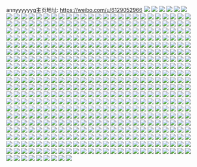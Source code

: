 annyyyyyyg主页地址: https://weibo.com/u/6129052966 
![](https://wx4.sinaimg.cn/mw2000/006GMSF0ly1h92gj8nuorj30dw0dwgmb.jpg) 
![](https://wx4.sinaimg.cn/mw2000/006GMSF0ly1h92gku78f9j30qi09vjsv.jpg) 
![](https://wx4.sinaimg.cn/mw2000/006GMSF0ly1h9271mdcy3j30u0140qb7.jpg) 
![](https://wx4.sinaimg.cn/mw2000/006GMSF0ly1h9272jl0cnj30u0140qa4.jpg) 
![](https://wx4.sinaimg.cn/mw2000/006GMSF0ly1h9272jw73oj30u0140dmd.jpg) 
![](https://wx4.sinaimg.cn/mw2000/006GMSF0ly1h9272k3ysvj30u0140n3d.jpg) 
![](https://wx4.sinaimg.cn/mw2000/006GMSF0ly1h9272kepamj30u014047j.jpg) 
![](https://wx4.sinaimg.cn/mw2000/006GMSF0ly1h9272jbcruj30u0140wos.jpg) 
![](https://wx4.sinaimg.cn/mw2000/006GMSF0ly1h9272kpbbdj30u0140n2n.jpg) 
![](https://wx4.sinaimg.cn/mw2000/006GMSF0ly1h9272lfr92j30u0140ai9.jpg) 
![](https://wx4.sinaimg.cn/mw2000/006GMSF0ly1h9272kzdcxj30u014048b.jpg) 
![](https://wx4.sinaimg.cn/mw2000/006GMSF0ly1h90yafvvf8j30u014015m.jpg) 
![](https://wx4.sinaimg.cn/mw2000/006GMSF0ly1h90yafmygzj30u0144n6u.jpg) 
![](https://wx4.sinaimg.cn/mw2000/006GMSF0ly1h90yagu08zj30u0140k1b.jpg) 
![](https://wx4.sinaimg.cn/mw2000/006GMSF0ly1h90yagko0mj30u014013s.jpg) 
![](https://wx4.sinaimg.cn/mw2000/006GMSF0ly1h9099ird33j30zu25oto1.jpg) 
![](https://wx4.sinaimg.cn/mw2000/006GMSF0ly1h900ow1gatj30u0140qrr.jpg) 
![](https://wx4.sinaimg.cn/mw2000/006GMSF0ly1h900ovikcgj320m2ot1kz.jpg) 
![](https://wx4.sinaimg.cn/mw2000/006GMSF0ly1h8zrrv9r6cj30u01t1grc.jpg) 
![](https://wx4.sinaimg.cn/mw2000/006GMSF0ly1h8yyk253orj30u014046z.jpg) 
![](https://wx4.sinaimg.cn/mw2000/006GMSF0ly1h8xpu3vsowj32c03407wh.jpg) 
![](https://wx4.sinaimg.cn/mw2000/006GMSF0ly1h8xpuxioslj32c03401kx.jpg) 
![](https://wx4.sinaimg.cn/mw2000/006GMSF0ly1h8xpuy8awaj32c03404qp.jpg) 
![](https://wx4.sinaimg.cn/mw2000/006GMSF0ly1h8xpuwtqmtj32c03404qp.jpg) 
![](https://wx4.sinaimg.cn/mw2000/006GMSF0ly1h8xpu3aalrj30zu1bsgx0.jpg) 
![](https://wx4.sinaimg.cn/mw2000/006GMSF0ly1h8xpu788g3j30zu1bs4bl.jpg) 
![](https://wx4.sinaimg.cn/mw2000/006GMSF0ly1h8xpu0h1z6j30zu1c1dvo.jpg) 
![](https://wx4.sinaimg.cn/mw2000/006GMSF0ly1h8xpu2uxdxj30zu1bpnbw.jpg) 
![](https://wx4.sinaimg.cn/mw2000/006GMSF0ly1h8xpu520lbj32yo2807wj.jpg) 
![](https://wx4.sinaimg.cn/mw2000/006GMSF0ly1h8xmlnyvz1j32c03407wj.jpg) 
![](https://wx4.sinaimg.cn/mw2000/006GMSF0ly1h8xmlix43oj32c0340qv6.jpg) 
![](https://wx4.sinaimg.cn/mw2000/006GMSF0ly1h8xml8203ej327z2zl1kz.jpg) 
![](https://wx4.sinaimg.cn/mw2000/006GMSF0ly1h8xmlfw0nzj32c0340b2c.jpg) 
![](https://wx4.sinaimg.cn/mw2000/006GMSF0ly1h8xmlc1b29j32c0340qv7.jpg) 
![](https://wx4.sinaimg.cn/mw2000/006GMSF0ly1h8xmldv4gej32c0340e84.jpg) 
![](https://wx4.sinaimg.cn/mw2000/006GMSF0ly1h8xmmwid33j32c0340npe.jpg) 
![](https://wx4.sinaimg.cn/mw2000/006GMSF0ly1h8xmla7vogj32c0340x6p.jpg) 
![](https://wx4.sinaimg.cn/mw2000/006GMSF0ly1h8xml9puhkj32c0340x6p.jpg) 
![](https://wx4.sinaimg.cn/mw2000/006GMSF0ly1h8v8nu287hj30u0140tf5.jpg) 
![](https://wx4.sinaimg.cn/mw2000/006GMSF0ly1h8u3mvuhm7j30u014079j.jpg) 
![](https://wx4.sinaimg.cn/mw2000/006GMSF0ly1h8u3muuitjj30u0148118.jpg) 
![](https://wx4.sinaimg.cn/mw2000/006GMSF0ly1h8u3n2m1jaj30u0140thj.jpg) 
![](https://wx4.sinaimg.cn/mw2000/006GMSF0ly1h8t29nghvnj32c0340b2a.jpg) 
![](https://wx4.sinaimg.cn/mw2000/006GMSF0ly1h8t29mi3uyj32c0340b2a.jpg) 
![](https://wx4.sinaimg.cn/mw2000/006GMSF0ly1h8svd4ly40j32322s2x6q.jpg) 
![](https://wx4.sinaimg.cn/mw2000/006GMSF0ly1h8svd605vej32c0340kjm.jpg) 
![](https://wx4.sinaimg.cn/mw2000/006GMSF0ly1h8svd86yo5j31zg2n9b29.jpg) 
![](https://wx4.sinaimg.cn/mw2000/006GMSF0ly1h8svg7nuxtj30u0140n60.jpg) 
![](https://wx4.sinaimg.cn/mw2000/006GMSF0ly1h8svg8pi1lj32c0340x6q.jpg) 
![](https://wx4.sinaimg.cn/mw2000/006GMSF0ly1h8svd7hfo8j32c0340x6q.jpg) 
![](https://wx4.sinaimg.cn/mw2000/006GMSF0ly1h8svg9o9iyj32c03401kz.jpg) 
![](https://wx4.sinaimg.cn/mw2000/006GMSF0ly1h8svgbajjcj32c0340b2c.jpg) 
![](https://wx4.sinaimg.cn/mw2000/006GMSF0ly1h8svgch1uyj32c0340b2a.jpg) 
![](https://wx4.sinaimg.cn/mw2000/006GMSF0ly1h8svgdlzdjj32c0340qv6.jpg) 
![](https://wx4.sinaimg.cn/mw2000/006GMSF0ly1h8svg7b7vij32c0340qv6.jpg) 
![](https://wx4.sinaimg.cn/mw2000/006GMSF0ly1h8svgecqjij30u0140k5v.jpg) 
![](https://wx4.sinaimg.cn/mw2000/006GMSF0ly1h8svgfvbumj32c0340b2b.jpg) 
![](https://wx4.sinaimg.cn/mw2000/006GMSF0ly1h8svggv9h7j32c0340npe.jpg) 
![](https://wx4.sinaimg.cn/mw2000/006GMSF0ly1h8svghya5sj32c0340qv6.jpg) 
![](https://wx4.sinaimg.cn/mw2000/006GMSF0ly1h8svgje3lbj32c0340b2b.jpg) 
![](https://wx4.sinaimg.cn/mw2000/006GMSF0ly1h8ss88pi0uj30u0140nb0.jpg) 
![](https://wx4.sinaimg.cn/mw2000/006GMSF0ly1h8ss87e9xyj30u0148n6p.jpg) 
![](https://wx4.sinaimg.cn/mw2000/006GMSF0ly1h8ss899dbpj30u01400vi.jpg) 
![](https://wx4.sinaimg.cn/mw2000/006GMSF0ly1h8ss7t9ozrj30u014012j.jpg) 
![](https://wx4.sinaimg.cn/mw2000/006GMSF0ly1h8ss7ufjbqj30u0140jxx.jpg) 
![](https://wx4.sinaimg.cn/mw2000/006GMSF0ly1h8ss8nftuuj30u0140whm.jpg) 
![](https://wx4.sinaimg.cn/mw2000/006GMSF0gy1h8sah3ol1lj32c0340qv6.jpg) 
![](https://wx4.sinaimg.cn/mw2000/006GMSF0gy1h8sagywnznj30zk1bfgrf.jpg) 
![](https://wx4.sinaimg.cn/mw2000/006GMSF0gy1h8sah0tgr1j32c0340x6p.jpg) 
![](https://wx4.sinaimg.cn/mw2000/006GMSF0gy1h8sahb5r74j32322s2x6q.jpg) 
![](https://wx4.sinaimg.cn/mw2000/006GMSF0gy1h8sagxx442j32c0340e81.jpg) 
![](https://wx4.sinaimg.cn/mw2000/006GMSF0gy1h8sah7cjayj32c0340kjm.jpg) 
![](https://wx4.sinaimg.cn/mw2000/006GMSF0gy1h8sagyfosjj30u0140jx0.jpg) 
![](https://wx4.sinaimg.cn/mw2000/006GMSF0ly1h8s2yab719j30u0140jwr.jpg) 
![](https://wx4.sinaimg.cn/mw2000/006GMSF0ly1h8s2ycox3nj30u014c7ca.jpg) 
![](https://wx4.sinaimg.cn/mw2000/006GMSF0ly1h8s2y9w3myj30u0140wm0.jpg) 
![](https://wx4.sinaimg.cn/mw2000/006GMSF0ly1h8s2ytpq4nj30u0140q8b.jpg) 
![](https://wx4.sinaimg.cn/mw2000/006GMSF0ly1h8s2yz5evhj30u01404b3.jpg) 
![](https://wx4.sinaimg.cn/mw2000/006GMSF0ly1h8s2yy8v3tj30u0140n68.jpg) 
![](https://wx4.sinaimg.cn/mw2000/006GMSF0ly1h8r5aojcfvj32c0340npe.jpg) 
![](https://wx4.sinaimg.cn/mw2000/006GMSF0ly1h8r5ajyjmvj32c03407wj.jpg) 
![](https://wx4.sinaimg.cn/mw2000/006GMSF0ly1h8r5aj4hmoj32c0340npe.jpg) 
![](https://wx4.sinaimg.cn/mw2000/006GMSF0ly1h8r5apktnoj32c03401kz.jpg) 
![](https://wx4.sinaimg.cn/mw2000/006GMSF0ly1h8r5ari22tj31mz27hx6p.jpg) 
![](https://wx4.sinaimg.cn/mw2000/006GMSF0ly1h8r5akxl07j32c0340kjm.jpg) 
![](https://wx4.sinaimg.cn/mw2000/006GMSF0ly1h8r5alnp1gj32c03401kz.jpg) 
![](https://wx4.sinaimg.cn/mw2000/006GMSF0ly1h8r5amky06j32c0340e83.jpg) 
![](https://wx4.sinaimg.cn/mw2000/006GMSF0ly1h8r5anr0ixj32c0340kjm.jpg) 
![](https://wx4.sinaimg.cn/mw2000/006GMSF0ly1h8o9a2rnt2j31400u0ah8.jpg) 
![](https://wx4.sinaimg.cn/mw2000/006GMSF0ly1h8bym14w2vj32c0340u10.jpg) 
![](https://wx4.sinaimg.cn/mw2000/006GMSF0ly1h8bylujjabj329a306kjp.jpg) 
![](https://wx4.sinaimg.cn/mw2000/006GMSF0ly1h8bylo6m89j319o1owngg.jpg) 
![](https://wx4.sinaimg.cn/mw2000/006GMSF0ly1h8bylqd268j320c2oghdv.jpg) 
![](https://wx4.sinaimg.cn/mw2000/006GMSF0ly1h8bylmxkgjj31sc2dsx6p.jpg) 
![](https://wx4.sinaimg.cn/mw2000/006GMSF0ly1h8byll2ezkj30zu1c1dte.jpg) 
![](https://wx4.sinaimg.cn/mw2000/006GMSF0gy1h88mmlw79cj32c03407wi.jpg) 
![](https://wx4.sinaimg.cn/mw2000/006GMSF0gy1h88mmk3funj32c0340u0x.jpg) 
![](https://wx4.sinaimg.cn/mw2000/006GMSF0ly1h85ravspecj31401e0gyq.jpg) 
![](https://wx4.sinaimg.cn/mw2000/006GMSF0ly1h85raw51f2j31401e0kii.jpg) 
![](https://wx4.sinaimg.cn/mw2000/006GMSF0gy1h85my9ge78j30u011i0wi.jpg) 
![](https://wx4.sinaimg.cn/mw2000/006GMSF0gy1h85mqwnyvij30u011iq92.jpg) 
![](https://wx4.sinaimg.cn/mw2000/006GMSF0gy1h85mqxu4hij30k00zk428.jpg) 
![](https://wx4.sinaimg.cn/mw2000/006GMSF0gy1h85mpb0tnkj30u011idn9.jpg) 
![](https://wx4.sinaimg.cn/mw2000/006GMSF0gy1h85mp7q5l6j30u011iwmg.jpg) 
![](https://wx4.sinaimg.cn/mw2000/006GMSF0gy1h85mpepxpmj30u011iaha.jpg) 
![](https://wx4.sinaimg.cn/mw2000/006GMSF0gy1h85mpd1pirj30u011igv0.jpg) 
![](https://wx4.sinaimg.cn/mw2000/006GMSF0ly1h84xlb86hkj30u0105aej.jpg) 
![](https://wx4.sinaimg.cn/mw2000/006GMSF0ly1h84v24j1g8j30u01hcqet.jpg) 
![](https://wx4.sinaimg.cn/mw2000/006GMSF0ly1h83xzfkhduj32c03401ky.jpg) 
![](https://wx4.sinaimg.cn/mw2000/006GMSF0ly1h83ws9n5p5j32c0340qv5.jpg) 
![](https://wx4.sinaimg.cn/mw2000/006GMSF0ly1h83ws8zpajj31sj2fqu0x.jpg) 
![](https://wx4.sinaimg.cn/mw2000/006GMSF0ly1h83wrja1l3j32j01xykjm.jpg) 
![](https://wx4.sinaimg.cn/mw2000/006GMSF0ly1h83ws7weoaj323536c7wh.jpg) 
![](https://wx4.sinaimg.cn/mw2000/006GMSF0ly1h83wri8bqbj31s52e21ky.jpg) 
![](https://wx4.sinaimg.cn/mw2000/006GMSF0ly1h83wrlpdnfj32c0340x6s.jpg) 
![](https://wx4.sinaimg.cn/mw2000/006GMSF0ly1h81a39jj1gj30qk0zfaik.jpg) 
![](https://wx4.sinaimg.cn/mw2000/006GMSF0ly1h7yolssgdrj30u01t1q79.jpg) 
![](https://wx4.sinaimg.cn/mw2000/006GMSF0ly1h7yoliyhuvj30u00r0q4p.jpg) 
![](https://wx4.sinaimg.cn/mw2000/006GMSF0ly1h7wi63r1c9j30zu1b815z.jpg) 
![](https://wx4.sinaimg.cn/mw2000/006GMSF0ly1h7whe7p9poj30u01400zx.jpg) 
![](https://wx4.sinaimg.cn/mw2000/006GMSF0ly1h7whebasguj30u0140wlx.jpg) 
![](https://wx4.sinaimg.cn/mw2000/006GMSF0ly1h7whe8j01jj30u0140wlr.jpg) 
![](https://wx4.sinaimg.cn/mw2000/006GMSF0ly1h7whe5jddxj30u0140wms.jpg) 
![](https://wx4.sinaimg.cn/mw2000/006GMSF0ly1h7whe6l9cgj30u0140dnc.jpg) 
![](https://wx4.sinaimg.cn/mw2000/006GMSF0ly1h7whe3guuvj31400u0guc.jpg) 
![](https://wx4.sinaimg.cn/mw2000/006GMSF0ly1h7whe47eq2j30u0140430.jpg) 
![](https://wx4.sinaimg.cn/mw2000/006GMSF0ly1h7whf23lmpj30u01ve4ah.jpg) 
![](https://wx4.sinaimg.cn/mw2000/006GMSF0ly1h7wgib4h67j32c0340e82.jpg) 
![](https://wx4.sinaimg.cn/mw2000/006GMSF0ly1h7wg5rlb6bj32c0340e82.jpg) 
![](https://wx4.sinaimg.cn/mw2000/006GMSF0ly1h7wg6gnqbxj32c0340x6p.jpg) 
![](https://wx4.sinaimg.cn/mw2000/006GMSF0ly1h7wg6ironhj32c0340u0x.jpg) 
![](https://wx4.sinaimg.cn/mw2000/006GMSF0ly1h7wg6g0mx1j30wx0k0qbh.jpg) 
![](https://wx4.sinaimg.cn/mw2000/006GMSF0ly1h7wg6fjwytj32c0340e83.jpg) 
![](https://wx4.sinaimg.cn/mw2000/006GMSF0ly1h7wg6hr1opj32c0340kjm.jpg) 
![](https://wx4.sinaimg.cn/mw2000/006GMSF0ly1h7un6a3gqej30u01t10wn.jpg) 
![](https://wx4.sinaimg.cn/mw2000/006GMSF0ly1h7umuxcmqfj30u0140gt1.jpg) 
![](https://wx4.sinaimg.cn/mw2000/006GMSF0ly1h7qk71vf1uj30u01610zv.jpg) 
![](https://wx4.sinaimg.cn/mw2000/006GMSF0ly1h7qk69vc8wj30u0140wn6.jpg) 
![](https://wx4.sinaimg.cn/mw2000/006GMSF0ly1h7qk6b33azj30u0140gwq.jpg) 
![](https://wx4.sinaimg.cn/mw2000/006GMSF0ly1h7qk6c4ilvj30u013yjxr.jpg) 
![](https://wx4.sinaimg.cn/mw2000/006GMSF0ly1h7qk691miqj30u014046n.jpg) 
![](https://wx4.sinaimg.cn/mw2000/006GMSF0ly1h7qk6bl91cj30k00zkwhs.jpg) 
![](https://wx4.sinaimg.cn/mw2000/006GMSF0ly1h7qk6ctvnlj30u0140n3s.jpg) 
![](https://wx4.sinaimg.cn/mw2000/006GMSF0ly1h7qk6dgvf3j30u0140ag2.jpg) 
![](https://wx4.sinaimg.cn/mw2000/006GMSF0ly1h7qjxsp81fj30u0140guf.jpg) 
![](https://wx4.sinaimg.cn/mw2000/006GMSF0ly1h7qjx1s2xxj30u01407es.jpg) 
![](https://wx4.sinaimg.cn/mw2000/006GMSF0ly1h7qjx3p6l3j30u0140gw5.jpg) 
![](https://wx4.sinaimg.cn/mw2000/006GMSF0ly1h7qjs1y07hj30u01400xi.jpg) 
![](https://wx4.sinaimg.cn/mw2000/006GMSF0ly1h7qjry6ix9j30u0140484.jpg) 
![](https://wx4.sinaimg.cn/mw2000/006GMSF0ly1h7qjrz88hej30u00u07bi.jpg) 
![](https://wx4.sinaimg.cn/mw2000/006GMSF0ly1h7qjs06n8yj30u00u0dmt.jpg) 
![](https://wx4.sinaimg.cn/mw2000/006GMSF0ly1h7qjp70br3j31400u0wpn.jpg) 
![](https://wx4.sinaimg.cn/mw2000/006GMSF0ly1h7qjpa78e8j31400u0dku.jpg) 
![](https://wx4.sinaimg.cn/mw2000/006GMSF0ly1h7qjp9phbmj31400u0dl5.jpg) 
![](https://wx4.sinaimg.cn/mw2000/006GMSF0ly1h7qjp90qnjj30u0141zpm.jpg) 
![](https://wx4.sinaimg.cn/mw2000/006GMSF0ly1h7qjp8784nj30u014044d.jpg) 
![](https://wx4.sinaimg.cn/mw2000/006GMSF0ly1h7qjkp5mwpj30u01hcgrc.jpg) 
![](https://wx4.sinaimg.cn/mw2000/006GMSF0ly1h7qjkpuiumj30u01hcdmx.jpg) 
![](https://wx4.sinaimg.cn/mw2000/006GMSF0ly1h7qjko3mjfj30u01hcn3d.jpg) 
![](https://wx4.sinaimg.cn/mw2000/006GMSF0ly1h7qjkl2c26j31400u0n6u.jpg) 
![](https://wx4.sinaimg.cn/mw2000/006GMSF0ly1h7pp2eox7qj30u0140gw3.jpg) 
![](https://wx4.sinaimg.cn/mw2000/006GMSF0ly1h7pp2irwfsj30u01t1tb5.jpg) 
![](https://wx4.sinaimg.cn/mw2000/006GMSF0ly1h7po9bn282j30u0146k1b.jpg) 
![](https://wx4.sinaimg.cn/mw2000/006GMSF0ly1h7po7wfhv4j30u0140k0i.jpg) 
![](https://wx4.sinaimg.cn/mw2000/006GMSF0ly1h7po7ybry6j30u0140gwo.jpg) 
![](https://wx4.sinaimg.cn/mw2000/006GMSF0ly1h7po7z8js1j30u014013r.jpg) 
![](https://wx4.sinaimg.cn/mw2000/006GMSF0ly1h7po7vg3wfj30u0140wpc.jpg) 
![](https://wx4.sinaimg.cn/mw2000/006GMSF0ly1h7po8079tbj30u0140thq.jpg) 
![](https://wx4.sinaimg.cn/mw2000/006GMSF0ly1h7poa3x98jj30u0140n4s.jpg) 
![](https://wx4.sinaimg.cn/mw2000/006GMSF0ly1h7po7x6925j30u0140q96.jpg) 
![](https://wx4.sinaimg.cn/mw2000/006GMSF0ly1h7po8134ktj30u014012g.jpg) 
![](https://wx4.sinaimg.cn/mw2000/006GMSF0ly1h7poa2wvrnj30u0140dqn.jpg) 
![](https://wx4.sinaimg.cn/mw2000/006GMSF0ly1h7po9ctj46j30u014mwms.jpg) 
![](https://wx4.sinaimg.cn/mw2000/006GMSF0ly1h7po6wiofdj30u014145f.jpg) 
![](https://wx4.sinaimg.cn/mw2000/006GMSF0ly1h7po6x5smoj30lc0tl41x.jpg) 
![](https://wx4.sinaimg.cn/mw2000/006GMSF0ly1h7o7t43w1fj30u01t17dx.jpg) 
![](https://wx4.sinaimg.cn/mw2000/006GMSF0ly1h7ndt9vtfuj30u0140n7u.jpg) 
![](https://wx4.sinaimg.cn/mw2000/006GMSF0ly1h7ndt8m6f1j30u0146jxo.jpg) 
![](https://wx4.sinaimg.cn/mw2000/006GMSF0ly1h7j5inpld8j32c03401kz.jpg) 
![](https://wx4.sinaimg.cn/mw2000/006GMSF0ly1h7j5iq28y8j32c0340e84.jpg) 
![](https://wx4.sinaimg.cn/mw2000/006GMSF0ly1h7j5il55l9j32c03401l0.jpg) 
![](https://wx4.sinaimg.cn/mw2000/006GMSF0ly1h7j5imgubvj32c0340b29.jpg) 
![](https://wx4.sinaimg.cn/mw2000/006GMSF0ly1h7in1dmkb3j30tl13g4dd.jpg) 
![](https://wx4.sinaimg.cn/mw2000/006GMSF0ly1h7in1edhzdj32c0340x6p.jpg) 
![](https://wx4.sinaimg.cn/mw2000/006GMSF0ly1h7hjlqmhi0j30u014idox.jpg) 
![](https://wx4.sinaimg.cn/mw2000/006GMSF0ly1h7hjlt3xivj30u0140anf.jpg) 
![](https://wx4.sinaimg.cn/mw2000/006GMSF0ly1h7hjls1lznj30u01407kj.jpg) 
![](https://wx4.sinaimg.cn/mw2000/006GMSF0ly1h7guq4eitxj32c0340x6q.jpg) 
![](https://wx4.sinaimg.cn/mw2000/006GMSF0ly1h7gupj10aej319o1owe2n.jpg) 
![](https://wx4.sinaimg.cn/mw2000/006GMSF0ly1h7gupd6wv6j32c0340k97.jpg) 
![](https://wx4.sinaimg.cn/mw2000/006GMSF0ly1h7g55geccdj30u013qjyt.jpg) 
![](https://wx4.sinaimg.cn/mw2000/006GMSF0ly1h7g55khng9j31400u0dk8.jpg) 
![](https://wx4.sinaimg.cn/mw2000/006GMSF0ly1h7g556lfilj30u0140wj4.jpg) 
![](https://wx4.sinaimg.cn/mw2000/006GMSF0ly1h7g55en87gj30u00xsju5.jpg) 
![](https://wx4.sinaimg.cn/mw2000/006GMSF0ly1h7g50q6fycj30u0140ju0.jpg) 
![](https://wx4.sinaimg.cn/mw2000/006GMSF0ly1h7g50pobuyj30u0140mym.jpg) 
![](https://wx4.sinaimg.cn/mw2000/006GMSF0ly1h7g50qucdnj30u0140mzt.jpg) 
![](https://wx4.sinaimg.cn/mw2000/006GMSF0ly1h7g50rmrhcj30u014014k.jpg) 
![](https://wx4.sinaimg.cn/mw2000/006GMSF0ly1h7g50sgkyej30u0140k3r.jpg) 
![](https://wx4.sinaimg.cn/mw2000/006GMSF0ly1h7g50uipjuj31400u0myk.jpg) 
![](https://wx4.sinaimg.cn/mw2000/006GMSF0ly1h7g50tg9w9j31400u041a.jpg) 
![](https://wx4.sinaimg.cn/mw2000/006GMSF0ly1h7g50szzvkj30u0140wjs.jpg) 
![](https://wx4.sinaimg.cn/mw2000/006GMSF0ly1h7g50u3z3aj30u0140wjc.jpg) 
![](https://wx4.sinaimg.cn/mw2000/006GMSF0ly1h7g50ttit0j30u014042p.jpg) 
![](https://wx4.sinaimg.cn/mw2000/006GMSF0ly1h7g50v3sx5j31400u0dn9.jpg) 
![](https://wx4.sinaimg.cn/mw2000/006GMSF0ly1h7fprarev3j312o1gdkf6.jpg) 
![](https://wx4.sinaimg.cn/mw2000/006GMSF0ly1h7fpsb47abj32dc35skjn.jpg) 
![](https://wx4.sinaimg.cn/mw2000/006GMSF0ly1h7fprnoxuqj30u0140q8y.jpg) 
![](https://wx4.sinaimg.cn/mw2000/006GMSF0ly1h7fpraejnij32dc35sx6r.jpg) 
![](https://wx4.sinaimg.cn/mw2000/006GMSF0ly1h7fpre9nklj32yo1o0kjm.jpg) 
![](https://wx4.sinaimg.cn/mw2000/006GMSF0ly1h7fpr8st8mj33402c0k8w.jpg) 
![](https://wx4.sinaimg.cn/mw2000/006GMSF0ly1h7fpr5o33gj32c0340u0x.jpg) 
![](https://wx4.sinaimg.cn/mw2000/006GMSF0ly1h7ej7lgfkuj30u0140dkk.jpg) 
![](https://wx4.sinaimg.cn/mw2000/006GMSF0ly1h7ej7m06d2j30u0140ajz.jpg) 
![](https://wx4.sinaimg.cn/mw2000/006GMSF0ly1h7ej7njr8jj30u01hck0y.jpg) 
![](https://wx4.sinaimg.cn/mw2000/006GMSF0ly1h78f3zz83nj30u0140wmk.jpg) 
![](https://wx4.sinaimg.cn/mw2000/006GMSF0ly1h78f40tzkej30u01447c6.jpg) 
![](https://wx4.sinaimg.cn/mw2000/006GMSF0ly1h78f3yor44j30u0140wi1.jpg) 
![](https://wx4.sinaimg.cn/mw2000/006GMSF0ly1h78f41p4ryj30u0140mzc.jpg) 
![](https://wx4.sinaimg.cn/mw2000/006GMSF0ly1h78f44s8iej30u0140td2.jpg) 
![](https://wx4.sinaimg.cn/mw2000/006GMSF0ly1h78f46t8toj30u0147tg6.jpg) 
![](https://wx4.sinaimg.cn/mw2000/006GMSF0ly1h76doia5thj30gg0zkgrg.jpg) 
![](https://wx4.sinaimg.cn/mw2000/006GMSF0ly1h76dohsu5rj30gg0zkdle.jpg) 
![](https://wx4.sinaimg.cn/mw2000/006GMSF0ly1h76doi220qj30gg0zkn2d.jpg) 
![](https://wx4.sinaimg.cn/mw2000/006GMSF0ly1h74xdqjkx8j30rf10j0va.jpg) 
![](https://wx4.sinaimg.cn/mw2000/006GMSF0ly1h73grtxlu2j30u01sxwoc.jpg) 
![](https://wx4.sinaimg.cn/mw2000/006GMSF0ly1h72elkiuulj30zu1bsk29.jpg) 
![](https://wx4.sinaimg.cn/mw2000/006GMSF0ly1h71bzwarm7j30u0140q7v.jpg) 
![](https://wx4.sinaimg.cn/mw2000/006GMSF0ly1h71bzt5jl9j30u0140qdg.jpg) 
![](https://wx4.sinaimg.cn/mw2000/006GMSF0ly1h71bzyc14gj30u01400x0.jpg) 
![](https://wx4.sinaimg.cn/mw2000/006GMSF0ly1h71bzud6xrj30u0140qa7.jpg) 
![](https://wx4.sinaimg.cn/mw2000/006GMSF0ly1h71c01h5erj30u0140n9y.jpg) 
![](https://wx4.sinaimg.cn/mw2000/006GMSF0ly1h71c034oxdj30u014047l.jpg) 
![](https://wx4.sinaimg.cn/mw2000/006GMSF0ly1h6yvik8u9rj30k60zun2c.jpg) 
![](https://wx4.sinaimg.cn/mw2000/006GMSF0ly1h6yvijemxmj30u01hcqas.jpg) 
![](https://wx4.sinaimg.cn/mw2000/006GMSF0gy1h6x8ldligwj31401e07cx.jpg) 
![](https://wx4.sinaimg.cn/mw2000/006GMSF0gy1h6x8ld5gakj31401e07cb.jpg) 
![](https://wx4.sinaimg.cn/mw2000/006GMSF0gy1h6x8lehtt4j30zu1bsgvh.jpg) 
![](https://wx4.sinaimg.cn/mw2000/006GMSF0gy1h6x8ec9s33j32c0340b2e.jpg) 
![](https://wx4.sinaimg.cn/mw2000/006GMSF0gy1h6x8ehlmtzj32c03404qt.jpg) 
![](https://wx4.sinaimg.cn/mw2000/006GMSF0gy1h6x8e0wgshj32c0340qv8.jpg) 
![](https://wx4.sinaimg.cn/mw2000/006GMSF0gy1h6x8eul5idj30yc0pt7e5.jpg) 
![](https://wx4.sinaimg.cn/mw2000/006GMSF0gy1h6x8ejkbs0j323c2zwb2a.jpg) 
![](https://wx4.sinaimg.cn/mw2000/006GMSF0gy1h6x8f5m36rj30zu25ou0x.jpg) 
![](https://wx4.sinaimg.cn/mw2000/006GMSF0gy1h6x8edzaxqj30ku0rswoz.jpg) 
![](https://wx4.sinaimg.cn/mw2000/006GMSF0gy1h6x8edat8fj30lc0sggwi.jpg) 
![](https://wx4.sinaimg.cn/mw2000/006GMSF0gy1h6x8eu6lg3j31bs0zuair.jpg) 
![](https://wx4.sinaimg.cn/mw2000/006GMSF0gy1h6x8fa6kouj30u01407fl.jpg) 
![](https://wx4.sinaimg.cn/mw2000/006GMSF0gy1h6vw33q2uvj32c0340qv6.jpg) 
![](https://wx4.sinaimg.cn/mw2000/006GMSF0gy1h6vw325d53j32c0340kjn.jpg) 
![](https://wx4.sinaimg.cn/mw2000/006GMSF0ly1h6uzxwlaupj30u014011r.jpg) 
![](https://wx4.sinaimg.cn/mw2000/006GMSF0ly1h6uzy00rcej30u0140qfy.jpg) 
![](https://wx4.sinaimg.cn/mw2000/006GMSF0ly1h6uzwe1ivcj30u01actaz.jpg) 
![](https://wx4.sinaimg.cn/mw2000/006GMSF0ly1h6uzy3pgi0j30u0140dgr.jpg) 
![](https://wx4.sinaimg.cn/mw2000/006GMSF0ly1h6uzy7byy9j30u0140n5c.jpg) 
![](https://wx4.sinaimg.cn/mw2000/006GMSF0ly1h6uzwd2ztcj30u0140tj4.jpg) 
![](https://wx4.sinaimg.cn/mw2000/006GMSF0ly1h6uzwdnpkkj30u0140495.jpg) 
![](https://wx4.sinaimg.cn/mw2000/006GMSF0ly1h6uzwccnvuj30u01407fp.jpg) 
![](https://wx4.sinaimg.cn/mw2000/006GMSF0ly1h6t2yxlhiqj30tw13waaw.jpg) 
![](https://wx4.sinaimg.cn/mw2000/006GMSF0ly1h6t2yx9o97j30hz0hoq2y.jpg) 
![](https://wx4.sinaimg.cn/mw2000/006GMSF0ly1h6s0tccgzuj30u01h5ala.jpg) 
![](https://wx4.sinaimg.cn/mw2000/006GMSF0ly1h6s0sir4kvj30u01hmqkw.jpg) 
![](https://wx4.sinaimg.cn/mw2000/006GMSF0ly1h6s0srivc2j30u01hcqjj.jpg) 
![](https://wx4.sinaimg.cn/mw2000/006GMSF0ly1h6s0t2sfglj30u01hcaun.jpg) 
![](https://wx4.sinaimg.cn/mw2000/006GMSF0ly1h6s0sd2ha5j30u01hcqmu.jpg) 
![](https://wx4.sinaimg.cn/mw2000/006GMSF0ly1h6r2txycldj30u014043a.jpg) 
![](https://wx4.sinaimg.cn/mw2000/006GMSF0ly1h6r2u1rnv0j30u0140jus.jpg) 
![](https://wx4.sinaimg.cn/mw2000/006GMSF0ly1h6r2u40b87j31400u0n0h.jpg) 
![](https://wx4.sinaimg.cn/mw2000/006GMSF0ly1h6r2tzqbeij30u0140jsp.jpg) 
![](https://wx4.sinaimg.cn/mw2000/006GMSF0ly1h6qq7fpmm3j31v22hfu0x.jpg) 
![](https://wx4.sinaimg.cn/mw2000/006GMSF0ly1h6qq7d63xqj30ki0trn12.jpg) 
![](https://wx4.sinaimg.cn/mw2000/006GMSF0ly1h6qq7ecxwaj31rs2gq4qp.jpg) 
![](https://wx4.sinaimg.cn/mw2000/006GMSF0ly1h6o8zwlw0wj30u0140ab2.jpg) 
![](https://wx4.sinaimg.cn/mw2000/006GMSF0ly1h6o90i8pt9j30u01400t3.jpg) 
![](https://wx4.sinaimg.cn/mw2000/006GMSF0ly1h6o90hvm77j30u0140gpy.jpg) 
![](https://wx4.sinaimg.cn/mw2000/006GMSF0ly1h6o90ilvaaj30u014041y.jpg) 
![](https://wx4.sinaimg.cn/mw2000/006GMSF0ly1h6o8zq7n7oj30u0140tfo.jpg) 
![](https://wx4.sinaimg.cn/mw2000/006GMSF0ly1h6o90jdcp5j30u0140q3q.jpg) 
![](https://wx4.sinaimg.cn/mw2000/006GMSF0ly1h6o90jqct3j30u0140aag.jpg) 
![](https://wx4.sinaimg.cn/mw2000/006GMSF0ly1h6o90k6dc0j30u01403zd.jpg) 
![](https://wx4.sinaimg.cn/mw2000/006GMSF0ly1h6o90hf9utj30u0140wm0.jpg) 
![](https://wx4.sinaimg.cn/mw2000/006GMSF0ly1h6o90ukcp4j30u0140t9r.jpg) 
![](https://wx4.sinaimg.cn/mw2000/006GMSF0ly1h6l1eaor1hj32c03404qp.jpg) 
![](https://wx4.sinaimg.cn/mw2000/006GMSF0ly1h6l1ejzg68j32c0340npf.jpg) 
![](https://wx4.sinaimg.cn/mw2000/006GMSF0ly1h6l1e8qzzfj32c0340u0y.jpg) 
![](https://wx4.sinaimg.cn/mw2000/006GMSF0ly1h6l1eiib4aj32c0340qv5.jpg) 
![](https://wx4.sinaimg.cn/mw2000/006GMSF0ly1h6l1foyilfj32c0340hdv.jpg) 
![](https://wx4.sinaimg.cn/mw2000/006GMSF0ly1h6l1fq5zxzj32c0340kjm.jpg) 
![](https://wx4.sinaimg.cn/mw2000/006GMSF0ly1h6k15yfuulj30u0140jz9.jpg) 
![](https://wx4.sinaimg.cn/mw2000/006GMSF0ly1h6k15zxm5oj30u0140agi.jpg) 
![](https://wx4.sinaimg.cn/mw2000/006GMSF0ly1h6k15nx4f6j30u0140aj5.jpg) 
![](https://wx4.sinaimg.cn/mw2000/006GMSF0ly1h6j68qaj6hj30u0140dmi.jpg) 
![](https://wx4.sinaimg.cn/mw2000/006GMSF0ly1h6j68pnk0qj30u014042j.jpg) 
![](https://wx4.sinaimg.cn/mw2000/006GMSF0ly1h6j68qpvljj30u0140dkn.jpg) 
![](https://wx4.sinaimg.cn/mw2000/006GMSF0ly1h6j68r85l2j30u0140k0a.jpg) 
![](https://wx4.sinaimg.cn/mw2000/006GMSF0ly1h6j68p5vr4j30u01407ac.jpg) 
![](https://wx4.sinaimg.cn/mw2000/006GMSF0ly1h6j68szgckj30u014114g.jpg) 
![](https://wx4.sinaimg.cn/mw2000/006GMSF0ly1h6j68sgwlaj30u0140qgp.jpg) 
![](https://wx4.sinaimg.cn/mw2000/006GMSF0ly1h6j68rshkyj30u0140466.jpg) 
![](https://wx4.sinaimg.cn/mw2000/006GMSF0ly1h6j57r2f4uj30u0140qbr.jpg) 
![](https://wx4.sinaimg.cn/mw2000/006GMSF0ly1h6i8jmngxfj30u034ian4.jpg) 
![](https://wx4.sinaimg.cn/mw2000/006GMSF0ly1h6hkwqnt50j30u0140n90.jpg) 
![](https://wx4.sinaimg.cn/mw2000/006GMSF0ly1h6hkws4lm1j30u013tqd4.jpg) 
![](https://wx4.sinaimg.cn/mw2000/006GMSF0ly1h6hkwrdy46j30u0140jxo.jpg) 
![](https://wx4.sinaimg.cn/mw2000/006GMSF0ly1h6hkwr021wj30u014074z.jpg) 
![](https://wx4.sinaimg.cn/mw2000/006GMSF0ly1h6ghr8y3ihj30u01400xp.jpg) 
![](https://wx4.sinaimg.cn/mw2000/006GMSF0ly1h6ghmb50pcj30u012v45e.jpg) 
![](https://wx4.sinaimg.cn/mw2000/006GMSF0ly1h6ghkacajij30u00migne.jpg) 
![](https://wx4.sinaimg.cn/mw2000/006GMSF0gy1h6f80afuiej30u0141n5i.jpg) 
![](https://wx4.sinaimg.cn/mw2000/006GMSF0gy1h6f7zxhiatj30u0141k02.jpg) 
![](https://wx4.sinaimg.cn/mw2000/006GMSF0gy1h6f807jvinj30u0140gto.jpg) 
![](https://wx4.sinaimg.cn/mw2000/006GMSF0gy1h6f7zqps73j30u011j12m.jpg) 
![](https://wx4.sinaimg.cn/mw2000/006GMSF0gy1h6f804ss9vj30u0140k06.jpg) 
![](https://wx4.sinaimg.cn/mw2000/006GMSF0gy1h6f801bsf7j30u0140486.jpg) 
![](https://wx4.sinaimg.cn/mw2000/006GMSF0gy1h6f80iijyjj31400u0wnd.jpg) 
![](https://wx4.sinaimg.cn/mw2000/006GMSF0gy1h6f80ezu5uj31400u0468.jpg) 
![](https://wx4.sinaimg.cn/mw2000/006GMSF0ly1h6f7pdr6s7j30u011ijwn.jpg) 
![](https://wx4.sinaimg.cn/mw2000/006GMSF0ly1h6f7pb1ej9j30u0140te9.jpg) 
![](https://wx4.sinaimg.cn/mw2000/006GMSF0ly1h6f7pf6hvcj30u011iad3.jpg) 
![](https://wx4.sinaimg.cn/mw2000/006GMSF0ly1h6dkpke2ufj30u01407d8.jpg) 
![](https://wx4.sinaimg.cn/mw2000/006GMSF0ly1h6dkpjpzlcj30u014040r.jpg) 
![](https://wx4.sinaimg.cn/mw2000/006GMSF0ly1h6dkqb7cwtj30u01hc44d.jpg) 
![](https://wx4.sinaimg.cn/mw2000/006GMSF0ly1h6dkp60sdvj30u0140aix.jpg) 
![](https://wx4.sinaimg.cn/mw2000/006GMSF0ly1h6dkpkzc2jj30u0140wn2.jpg) 
![](https://wx4.sinaimg.cn/mw2000/006GMSF0ly1h6dkplmw8bj30u0140wkx.jpg) 
![](https://wx4.sinaimg.cn/mw2000/006GMSF0ly1h6c5p4f09dj30u0140dot.jpg) 
![](https://wx4.sinaimg.cn/mw2000/006GMSF0ly1h6c5p58cbvj30u0140jz9.jpg) 
![](https://wx4.sinaimg.cn/mw2000/006GMSF0ly1h6c5p3v8shj30u0140k0t.jpg) 
![](https://wx4.sinaimg.cn/mw2000/006GMSF0ly1h6c5p613rjj30u01400zy.jpg) 
![](https://wx4.sinaimg.cn/mw2000/006GMSF0ly1h6c5p6tggnj30u0140n6b.jpg) 
![](https://wx4.sinaimg.cn/mw2000/006GMSF0ly1h6c5p7o7uqj30u0140qde.jpg) 
![](https://wx4.sinaimg.cn/mw2000/006GMSF0ly1h6avygixz5j30u015dwtg.jpg) 
![](https://wx4.sinaimg.cn/mw2000/006GMSF0ly1h6avyi6waaj30u014p7j6.jpg) 
![](https://wx4.sinaimg.cn/mw2000/006GMSF0ly1h67pszchxcj30u0142q6t.jpg) 
![](https://wx4.sinaimg.cn/mw2000/006GMSF0ly1h67psyyklnj30u0142gn5.jpg) 
![](https://wx4.sinaimg.cn/mw2000/006GMSF0ly1h67psyfa7uj30u01427ac.jpg) 
![](https://wx4.sinaimg.cn/mw2000/006GMSF0ly1h67pszzvdmj30u0142wn6.jpg) 
![](https://wx4.sinaimg.cn/mw2000/006GMSF0ly1h66dbkmtjij30u0140n0d.jpg) 
![](https://wx4.sinaimg.cn/mw2000/006GMSF0ly1h665c1vxwpj30u013zwlm.jpg) 
![](https://wx4.sinaimg.cn/mw2000/006GMSF0ly1h665c4wpmfj30u0140wkv.jpg) 
![](https://wx4.sinaimg.cn/mw2000/006GMSF0ly1h665c3p6yvj30u0140q9o.jpg) 
![](https://wx4.sinaimg.cn/mw2000/006GMSF0ly1h665bz7oanj30sb11q76l.jpg) 
![](https://wx4.sinaimg.cn/mw2000/006GMSF0ly1h665c61ezij30t312s45d.jpg) 
![](https://wx4.sinaimg.cn/mw2000/006GMSF0ly1h654f1vg88j31400u0nbf.jpg) 
![](https://wx4.sinaimg.cn/mw2000/006GMSF0ly1h654eyjvobj31400u0duh.jpg) 
![](https://wx4.sinaimg.cn/mw2000/006GMSF0ly1h654evxgwvj31hc0u0kby.jpg) 
![](https://wx4.sinaimg.cn/mw2000/006GMSF0ly1h654f31k74j30u0140tge.jpg) 
![](https://wx4.sinaimg.cn/mw2000/006GMSF0ly1h654f5ds42j30u014045n.jpg) 
![](https://wx4.sinaimg.cn/mw2000/006GMSF0ly1h654eoexb5j30u0140q9w.jpg) 
![](https://wx4.sinaimg.cn/mw2000/006GMSF0ly1h654fa8zrjj30u0140agh.jpg) 
![](https://wx4.sinaimg.cn/mw2000/006GMSF0ly1h654f41m7kj30u0140jt5.jpg) 
![](https://wx4.sinaimg.cn/mw2000/006GMSF0ly1h654f70vsmj30u0141jt4.jpg) 
![](https://wx4.sinaimg.cn/mw2000/006GMSF0ly1h654f92bhdj30u0140q6z.jpg) 
![](https://wx4.sinaimg.cn/mw2000/006GMSF0ly1h650zkqk82j30u0140mze.jpg) 
![](https://wx4.sinaimg.cn/mw2000/006GMSF0ly1h650zph8k8j30u01400v2.jpg) 
![](https://wx4.sinaimg.cn/mw2000/006GMSF0ly1h61teatmk3j30nh0vawhf.jpg) 
![](https://wx4.sinaimg.cn/mw2000/006GMSF0ly1h60n6rbdo7j30u016i48b.jpg) 
![](https://wx4.sinaimg.cn/mw2000/006GMSF0ly1h60n6pd24fj30u0140wgm.jpg) 
![](https://wx4.sinaimg.cn/mw2000/006GMSF0ly1h60n6rzcosj30u0148gn2.jpg) 
![](https://wx4.sinaimg.cn/mw2000/006GMSF0ly1h60n6qfsv2j30u0140aaw.jpg) 
![](https://wx4.sinaimg.cn/mw2000/006GMSF0ly1h60n6snqa3j30u0140aha.jpg) 
![](https://wx4.sinaimg.cn/mw2000/006GMSF0ly1h5yzdkpmgcj30u0140tf0.jpg) 
![](https://wx4.sinaimg.cn/mw2000/006GMSF0ly1h5yzdtw8puj30u01407h6.jpg) 
![](https://wx4.sinaimg.cn/mw2000/006GMSF0ly1h5w7v9bpihj31401e0tt7.jpg) 
![](https://wx4.sinaimg.cn/mw2000/006GMSF0ly1h5w7v8l34pj31401e0h8a.jpg) 
![](https://wx4.sinaimg.cn/mw2000/006GMSF0ly1h5w7v8zpnkj31401e0grx.jpg) 
![](https://wx4.sinaimg.cn/mw2000/006GMSF0ly1h5w7vdkta4j32c0340e83.jpg) 
![](https://wx4.sinaimg.cn/mw2000/006GMSF0ly1h5w7vbirbnj32c0340x6r.jpg) 
![](https://wx4.sinaimg.cn/mw2000/006GMSF0ly1h5w7v9jv91j31401e077o.jpg) 
![](https://wx4.sinaimg.cn/mw2000/006GMSF0ly1h5twcellt1j30u01ckn0d.jpg) 
![](https://wx4.sinaimg.cn/mw2000/006GMSF0ly1h5p0f2fvxuj30u0140tg3.jpg) 
![](https://wx4.sinaimg.cn/mw2000/006GMSF0ly1h5p0f5a4m3j30u0140jxe.jpg) 
![](https://wx4.sinaimg.cn/mw2000/006GMSF0ly1h5p0f8xzrcj30u0140gua.jpg) 
![](https://wx4.sinaimg.cn/mw2000/006GMSF0ly1h5nr5xvr0ij30u0140wjm.jpg) 
![](https://wx4.sinaimg.cn/mw2000/006GMSF0ly1h5nr64xrt5j30wi0eo416.jpg) 
![](https://wx4.sinaimg.cn/mw2000/006GMSF0ly1h5khldezwaj30u0140gty.jpg) 
![](https://wx4.sinaimg.cn/mw2000/006GMSF0ly1h5jhe5hotcj32c0340b29.jpg) 
![](https://wx4.sinaimg.cn/mw2000/006GMSF0ly1h5jhe4l1ggj32c0340e84.jpg) 
![](https://wx4.sinaimg.cn/mw2000/006GMSF0ly1h5j7fc19gvj30u01hc474.jpg) 
![](https://wx4.sinaimg.cn/mw2000/006GMSF0ly1h5j7fck1xjj30u01hcdo0.jpg) 
![](https://wx4.sinaimg.cn/mw2000/006GMSF0ly1h5j7fdxy1dj30u0140jx1.jpg) 
![](https://wx4.sinaimg.cn/mw2000/006GMSF0ly1h5j7fd1p9tj30u01hcn55.jpg) 
![](https://wx4.sinaimg.cn/mw2000/006GMSF0ly1h5j7fdht0aj30u01hcn4r.jpg) 
![](https://wx4.sinaimg.cn/mw2000/006GMSF0ly1h5j7fbiv02j30u01hc7c7.jpg) 
![](https://wx4.sinaimg.cn/mw2000/006GMSF0ly1h5i5hno3bqj30wi1lsdrk.jpg) 
![](https://wx4.sinaimg.cn/mw2000/006GMSF0ly1h5i5ho9doej30wi1ls4bm.jpg) 
![](https://wx4.sinaimg.cn/mw2000/006GMSF0ly1h5hqs7dkthj30u01hdwi8.jpg) 
![](https://wx4.sinaimg.cn/mw2000/006GMSF0ly1h5faxkiozxj30tw0mkwjc.jpg) 
![](https://wx4.sinaimg.cn/mw2000/006GMSF0ly1h5etogk850j30u011otey.jpg) 
![](https://wx4.sinaimg.cn/mw2000/006GMSF0ly1h5etn30j3dj30u011itde.jpg) 
![](https://wx4.sinaimg.cn/mw2000/006GMSF0ly1h5etn5i6xwj30u011i0zk.jpg) 
![](https://wx4.sinaimg.cn/mw2000/006GMSF0ly1h5etn491k3j30u011i0yu.jpg) 
![](https://wx4.sinaimg.cn/mw2000/006GMSF0ly1h5etn4x67xj30u011iagc.jpg) 
![](https://wx4.sinaimg.cn/mw2000/006GMSF0ly1h5etnoi85zj30u0140adn.jpg) 
![](https://wx4.sinaimg.cn/mw2000/006GMSF0ly1h5etnn9d4fj30u0140afi.jpg) 
![](https://wx4.sinaimg.cn/mw2000/006GMSF0ly1h5dofid6hvj30u01hc10n.jpg) 
![](https://wx4.sinaimg.cn/mw2000/006GMSF0ly1h5dofhookqj30u01hcwqi.jpg) 
![](https://wx4.sinaimg.cn/mw2000/006GMSF0ly1h5dofh3avkj30u01hcajj.jpg) 
![](https://wx4.sinaimg.cn/mw2000/006GMSF0ly1h5dofd3ln5j30u01hc7ag.jpg) 
![](https://wx4.sinaimg.cn/mw2000/006GMSF0ly1h5dofg18adj30u01hcthk.jpg) 
![](https://wx4.sinaimg.cn/mw2000/006GMSF0ly1h5dofeq4yoj30u01hc7ba.jpg) 
![](https://wx4.sinaimg.cn/mw2000/006GMSF0ly1h5doffio1xj30u01hc7c2.jpg) 
![](https://wx4.sinaimg.cn/mw2000/006GMSF0ly1h5dofjr9ioj30u01hc46o.jpg) 
![](https://wx4.sinaimg.cn/mw2000/006GMSF0ly1h5dofgj8llj30u01hcdmi.jpg) 
![](https://wx4.sinaimg.cn/mw2000/006GMSF0ly1h5dofj3z7dj30u01hcth7.jpg) 
![](https://wx4.sinaimg.cn/mw2000/006GMSF0ly1h5dofdrgwgj30u01hcn75.jpg) 
![](https://wx4.sinaimg.cn/mw2000/006GMSF0ly1h5dofebll6j30u01hcqbm.jpg) 
![](https://wx4.sinaimg.cn/mw2000/006GMSF0ly1h5dogzibzuj30u01hc44m.jpg) 
![](https://wx4.sinaimg.cn/mw2000/006GMSF0ly1h5bxn4ftksj30u019kwkr.jpg) 
![](https://wx4.sinaimg.cn/mw2000/006GMSF0ly1h5bxmwoqlqj30u019gn31.jpg) 
![](https://wx4.sinaimg.cn/mw2000/006GMSF0ly1h5bxmxpcqej30u013rgs6.jpg) 
![](https://wx4.sinaimg.cn/mw2000/006GMSF0ly1h5bxn6i12kj30u014eahg.jpg) 
![](https://wx4.sinaimg.cn/mw2000/006GMSF0ly1h5bvxyvq1rj31sc2dsnmt.jpg) 
![](https://wx4.sinaimg.cn/mw2000/006GMSF0ly1h5bvxyecckj31sc2ds1kx.jpg) 
![](https://wx4.sinaimg.cn/mw2000/006GMSF0ly1h5bvy1dsnej32d935sb2b.jpg) 
![](https://wx4.sinaimg.cn/mw2000/006GMSF0ly1h5bvy085tej32c03404qr.jpg) 
![](https://wx4.sinaimg.cn/mw2000/006GMSF0ly1h5a4piprxaj30p00xcwm4.jpg) 
![](https://wx4.sinaimg.cn/mw2000/006GMSF0ly1h5a4phvjozj30u0140n5b.jpg) 
![](https://wx4.sinaimg.cn/mw2000/006GMSF0ly1h59mrc6gvwj30u0140gt0.jpg) 
![](https://wx4.sinaimg.cn/mw2000/006GMSF0ly1h59qtiedo8j30u0140q9c.jpg) 
![](https://wx4.sinaimg.cn/mw2000/006GMSF0gy1h5750vayooj30u010wafr.jpg) 
![](https://wx4.sinaimg.cn/mw2000/006GMSF0ly1h54dedxwvkj31900u0gyf.jpg) 
![](https://wx4.sinaimg.cn/mw2000/006GMSF0ly1h52s3og66vj32c0340e81.jpg) 
![](https://wx4.sinaimg.cn/mw2000/006GMSF0ly1h50gs6drj7j30u0140n3q.jpg) 
![](https://wx4.sinaimg.cn/mw2000/006GMSF0ly1h50gsa9xgxj30u014045j.jpg) 
![](https://wx4.sinaimg.cn/mw2000/006GMSF0ly1h50gse2hmsj30u0140wm4.jpg) 
![](https://wx4.sinaimg.cn/mw2000/006GMSF0ly1h50gsc7h2mj30u0140ahj.jpg) 
![](https://wx4.sinaimg.cn/mw2000/006GMSF0ly1h50gs8atwlj30u0140qa0.jpg) 
![](https://wx4.sinaimg.cn/mw2000/006GMSF0ly1h4w4jt422pj30u011i7aw.jpg) 
![](https://wx4.sinaimg.cn/mw2000/006GMSF0ly1h4w4jrpmvwj30u0140q63.jpg) 
![](https://wx4.sinaimg.cn/mw2000/006GMSF0ly1h4w4lsu51qj30u0140te1.jpg) 
![](https://wx4.sinaimg.cn/mw2000/006GMSF0ly1h4vnnj56qzj30u0140k1x.jpg) 
![](https://wx4.sinaimg.cn/mw2000/006GMSF0ly1h4vnni6r7pj30u0140wod.jpg) 
![](https://wx4.sinaimg.cn/mw2000/006GMSF0ly1h4vnnk02sjj30u0140gtf.jpg) 
![](https://wx4.sinaimg.cn/mw2000/006GMSF0ly1h4w4gs3ehcj30u011ithn.jpg) 
![](https://wx4.sinaimg.cn/mw2000/006GMSF0ly1h4w4go61tej30u0144ag8.jpg) 
![](https://wx4.sinaimg.cn/mw2000/006GMSF0ly1h4w4gsxm9ej30u01hcqag.jpg) 
![](https://wx4.sinaimg.cn/mw2000/006GMSF0ly1h4w4gkozimj30u01417ee.jpg) 
![](https://wx4.sinaimg.cn/mw2000/006GMSF0ly1h4w4gnsdcnj30u0140gss.jpg) 
![](https://wx4.sinaimg.cn/mw2000/006GMSF0ly1h4w4gl5y1pj30u0140460.jpg) 
![](https://wx4.sinaimg.cn/mw2000/006GMSF0ly1h4uimaevh7j30u01hcgrd.jpg) 
![](https://wx4.sinaimg.cn/mw2000/006GMSF0ly1h4uimbbnwaj30u01hctik.jpg) 
![](https://wx4.sinaimg.cn/mw2000/006GMSF0ly1h4u2xz23bvj30u011fjyv.jpg) 
![](https://wx4.sinaimg.cn/mw2000/006GMSF0ly1h4u2xzrfk0j30u011fzs6.jpg) 
![](https://wx4.sinaimg.cn/mw2000/006GMSF0ly1h4tvruckrfj30u011iah6.jpg) 
![](https://wx4.sinaimg.cn/mw2000/006GMSF0ly1h4tvrtpgonj30u011iqa5.jpg) 
![](https://wx4.sinaimg.cn/mw2000/006GMSF0ly1h4pblmyyo6j30u0140gq4.jpg) 
![](https://wx4.sinaimg.cn/mw2000/006GMSF0ly1h4pblnooomj30u01400xz.jpg) 
![](https://wx4.sinaimg.cn/mw2000/006GMSF0ly1h4pbmnktidj30u0140gtz.jpg) 
![](https://wx4.sinaimg.cn/mw2000/006GMSF0ly1h4pbn50lbhj30u0140dly.jpg) 
![](https://wx4.sinaimg.cn/mw2000/006GMSF0ly1h4p3sakyopj30u014cgvo.jpg) 
![](https://wx4.sinaimg.cn/mw2000/006GMSF0ly1h4lxolb7rsj30u014145x.jpg) 
![](https://wx4.sinaimg.cn/mw2000/006GMSF0gy1h4i4o2ykvzj30u011igv2.jpg) 
![](https://wx4.sinaimg.cn/mw2000/006GMSF0gy1h4i4o3ndzqj30u0140juh.jpg) 
![](https://wx4.sinaimg.cn/mw2000/006GMSF0ly1h4hc00eaczj32c0340x6q.jpg) 
![](https://wx4.sinaimg.cn/mw2000/006GMSF0ly1h4hc0riyr6j30zk0zkafu.jpg) 
![](https://wx4.sinaimg.cn/mw2000/006GMSF0ly1h4hc0kdbtrj30zk0zkdmw.jpg) 
![](https://wx4.sinaimg.cn/mw2000/006GMSF0ly1h4hc0qzagyj30zk0zkgtn.jpg) 
![](https://wx4.sinaimg.cn/mw2000/006GMSF0ly1h4g8c8l3afj30u01400yn.jpg) 
![](https://wx4.sinaimg.cn/mw2000/006GMSF0ly1h4g8c7ysr8j30u011iwk8.jpg) 
![](https://wx4.sinaimg.cn/mw2000/006GMSF0ly1h4g8c7crlvj30u011iqa3.jpg) 
![](https://wx4.sinaimg.cn/mw2000/006GMSF0ly1h4exvbsy6ij30u011iqb2.jpg) 
![](https://wx4.sinaimg.cn/mw2000/006GMSF0ly1h4exv9ftf8j30u018o10l.jpg) 
![](https://wx4.sinaimg.cn/mw2000/006GMSF0ly1h4exvewdr8j30u0140ahf.jpg) 
![](https://wx4.sinaimg.cn/mw2000/006GMSF0ly1h4dp4pylg3j313u0n3n26.jpg) 
![](https://wx4.sinaimg.cn/mw2000/006GMSF0ly1h4dp4qckxrj31400n4n0t.jpg) 
![](https://wx4.sinaimg.cn/mw2000/006GMSF0ly1h49tjnn114j32c0340u0y.jpg) 
![](https://wx4.sinaimg.cn/mw2000/006GMSF0ly1h47un9udswj31400u0gx6.jpg) 
![](https://wx4.sinaimg.cn/mw2000/006GMSF0ly1h47un97jhgj31400u017f.jpg) 
![](https://wx4.sinaimg.cn/mw2000/006GMSF0ly1h45pzj8ru4j31401doahd.jpg) 
![](https://wx4.sinaimg.cn/mw2000/006GMSF0ly1h45pzhcutuj31401e0wk7.jpg) 
![](https://wx4.sinaimg.cn/mw2000/006GMSF0ly1h45pzirauoj31401e04qp.jpg) 
![](https://wx4.sinaimg.cn/mw2000/006GMSF0ly1h45pzsmogij31vn2i6e81.jpg) 
![](https://wx4.sinaimg.cn/mw2000/006GMSF0ly1h45pzfcrgxj316y1ng7rq.jpg) 
![](https://wx4.sinaimg.cn/mw2000/006GMSF0ly1h45pzvk6e4j31zr2nnx4x.jpg) 
![](https://wx4.sinaimg.cn/mw2000/006GMSF0ly1h45pzun301j32bk3401ky.jpg) 
![](https://wx4.sinaimg.cn/mw2000/006GMSF0gy1h42u4q1gz4j31400u0adv.jpg) 
![](https://wx4.sinaimg.cn/mw2000/006GMSF0gy1h42u4p9bd6j31400u0juv.jpg) 
![](https://wx4.sinaimg.cn/mw2000/006GMSF0gy1h42u4sumjyj31400u0n08.jpg) 
![](https://wx4.sinaimg.cn/mw2000/006GMSF0ly1h3zqt35foij30u011m111.jpg) 
![](https://wx4.sinaimg.cn/mw2000/006GMSF0ly1h3ym2wf2b9j30u01hc46z.jpg) 
![](https://wx4.sinaimg.cn/mw2000/006GMSF0ly1h3wfxqvpxxj30tz1407ht.jpg) 
![](https://wx4.sinaimg.cn/mw2000/006GMSF0ly1h3wfxu8e1hj31ps2dh4qr.jpg) 
![](https://wx4.sinaimg.cn/mw2000/006GMSF0ly1h3wfxnkaamj31401e0alw.jpg) 
![](https://wx4.sinaimg.cn/mw2000/006GMSF0ly1h3wfxptlmhj32c0340kjl.jpg) 
![](https://wx4.sinaimg.cn/mw2000/006GMSF0ly1h3wfxomst2j31sc2ds1kx.jpg) 
![](https://wx4.sinaimg.cn/mw2000/006GMSF0ly1h3vehqzk6hj31401e0du0.jpg) 
![](https://wx4.sinaimg.cn/mw2000/006GMSF0ly1h3vehrh7umj31401e0h1q.jpg) 
![](https://wx4.sinaimg.cn/mw2000/006GMSF0ly1h3u08kqk7sj32c02x0qv7.jpg) 
![](https://wx4.sinaimg.cn/mw2000/006GMSF0ly1h3u093814yj32c0340kjo.jpg) 
![](https://wx4.sinaimg.cn/mw2000/006GMSF0ly1h3u06rqhtmj32yo2807wj.jpg) 
![](https://wx4.sinaimg.cn/mw2000/006GMSF0ly1h3tkgrnoaqj31401e019w.jpg) 
![](https://wx4.sinaimg.cn/mw2000/006GMSF0ly1h3tkgr1mllj31sc2ee7v2.jpg) 
![](https://wx4.sinaimg.cn/mw2000/006GMSF0ly1h3tkgs33s6j31401e010q.jpg) 
![](https://wx4.sinaimg.cn/mw2000/006GMSF0ly1h3tkgurglfj32c03404qs.jpg) 
![](https://wx4.sinaimg.cn/mw2000/006GMSF0ly1h3tkgxkz74j32c0340u0z.jpg) 
![](https://wx4.sinaimg.cn/mw2000/006GMSF0ly1h3tkgzzxtbj32c0340x6r.jpg) 
![](https://wx4.sinaimg.cn/mw2000/006GMSF0ly1h3tkh7jue8j32c0340x6q.jpg) 
![](https://wx4.sinaimg.cn/mw2000/006GMSF0ly1h3tkh4z8e2j32c03404qr.jpg) 
![](https://wx4.sinaimg.cn/mw2000/006GMSF0ly1h3tkh22n8dj320x2sb7wj.jpg) 
![](https://wx4.sinaimg.cn/mw2000/006GMSF0ly1h3rtmncc1mj30u01407bx.jpg) 
![](https://wx4.sinaimg.cn/mw2000/006GMSF0ly1h3rtmx3y5wj30u01407ec.jpg) 
![](https://wx4.sinaimg.cn/mw2000/006GMSF0ly1h3rtmosyrpj30u01400zw.jpg) 
![](https://wx4.sinaimg.cn/mw2000/006GMSF0ly1h3k9btep6hj30u01400xj.jpg) 
![](https://wx4.sinaimg.cn/mw2000/006GMSF0ly1h3k9bwd50rj30u0141tcy.jpg) 
![](https://wx4.sinaimg.cn/mw2000/006GMSF0ly1h3hgs1rre5j31401e0dm1.jpg) 
![](https://wx4.sinaimg.cn/mw2000/006GMSF0ly1h3hgs25tpcj31401e0jyf.jpg) 
![](https://wx4.sinaimg.cn/mw2000/006GMSF0ly1h3hgs3641lj327k2y37wh.jpg) 
![](https://wx4.sinaimg.cn/mw2000/006GMSF0ly1h3hgs11pxxj31401e0jxv.jpg) 
![](https://wx4.sinaimg.cn/mw2000/006GMSF0ly1h3f6wq3s8vj30u011iguj.jpg) 
![](https://wx4.sinaimg.cn/mw2000/006GMSF0ly1h3f6wpevfdj30u011i47e.jpg) 
![](https://wx4.sinaimg.cn/mw2000/006GMSF0ly1h3f6woe4n1j30m20tm45j.jpg) 
![](https://wx4.sinaimg.cn/mw2000/006GMSF0ly1h3f6wnt10jj30m10sqwky.jpg) 
![](https://wx4.sinaimg.cn/mw2000/006GMSF0ly1h3ewumiw54j30u0140gx2.jpg) 
![](https://wx4.sinaimg.cn/mw2000/006GMSF0ly1h3ewulnnmsj30u0140ti7.jpg) 
